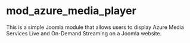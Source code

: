 # mod_azure_media_player
This is a simple Joomla module that allows users to display Azure Media Services Live and On-Demand Streaming on a Joomla website.
